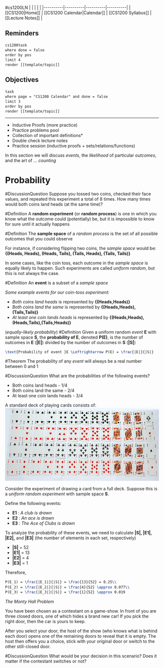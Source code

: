 #cs1200LN
|  |  |  |  |
|----------|----------|----------|----------|
| [[CS1200|Home]] | [[CS1200 Calendar|Calendar]] | [[CS1200 Syllabus]] | [[Lecture Notes]] |


## Reminders

```query
cs1200task
where done = false
order by pos
limit 4
render [[template/topic]]
```

## Objectives

```query
task
where page = "CS1200 Calendar" and done = false
limit 3
order by pos
render [[template/topic]]
```
---

* Inductive Proofs (more practice)
* Practice problems pool
* Collection of important definitions*
* Double check lecture notes
* Practice session (inductive proofs + sets/relations/functions)


In this section we will discuss _events_, the _likelihood_ of particular _outcomes_, and the art of ... _counting_  

# Probability

#DiscussionQuestion Suppose you tossed two coins, checked their face values, and repeated this experiment a total of 8 times. How many times would both coins land heads (at the same time)?

#Definition A **random experiment** (or **random process**) is one in which you know what the outcome could (potentially) be, but it is impossible to know for sure until it actually happens



#Definition The **sample space** of a _random process_ is the set of all possible outcomes that you could observe

For instance, if considering flipping two coins, the _sample space_ would be: 
**{(Heads, Heads), (Heads, Tails), (Tails, Heads), (Tails, Tails)}**

In some cases, like the coin toss, each outcome in the _sample space_
is equally likely to happen. Such experiments are called _uniform random_, but this is not always the case.


#Definition An **event** is a subset of a _sample space_


_Some example events for our coin-toss experiment:_
* _Both coins land heads_ is represented by **{(Heads,Heads)}**
* _Both coins land the same_ is represented by **{(Heads,Heads),(Tails,Tails)}**
* _At least one coin lands heads_ is represented by **{(Heads,Heads),(Heads,Tails),(Tails,Heads)}**

(_equally-likely probability_)
#Definition Given a uniform random _event_ **E** with sample space **S**, the **probability of E**, denoted **P(E)**, is the number of outcomes in **E** (**|E|**) divided by the number of outcomes in **S** (**|S|**)
```latex
\text{Probability of event }E \Leftrightarrow P(E) = \frac{|E|}{|S|}
```

#Theorem The probability of any _event_ will always be a real number between 0 and 1

#DiscussionQuestion What are the probabilities of the following events?
* Both coins land heads - 1/4
* Both coins land the same - 2/4 
* At least one coin lands heads - 3/4


A standard deck of playing cards consists of:
![deck](../img/playingcards.jpg)

Consider the experiment of drawing a card from a full deck. Suppose this is a _uniform random experiment_ with sample space **S**.

Define the following events:
* **E1** : _A club is drawn_
* **E2** : _An ace is drawn_
* **E3** : _The Ace of Clubs is drawn_

To analyze the probability of these events, we need to calculate **|S|, |E1|, |E2|,** and **|E3|** (the number of elements in each set, respectively)

* **|S|** = 52
* **|E1|** = 13
* **|E2|** = 4
* **|E3|** = 1

Therefore,
```latex
P(E_1) = \frac{|E_1|}{|S|} = \frac{13}{52} = 0.25\\
P(E_2) = \frac{|E_2|}{|S|} = \frac{4}{52} \approx 0.077\\
P(E_3) = \frac{|E_3|}{|S|} = \frac{1}{52} \approx 0.019
```


_The Monty Hall Problem_

You have been chosen as a contestant on a game-show. In front of you are three closed doors, one of which hides a brand new car! If you pick the right door, then the car is yours to keep. 

After you select your door, the host of the show (who knows what is behind each door) opens one of the remaining doors to reveal that it is empty. The host then offers you a choice, stick with your original door or switch to the other still-closed door.

#DiscussionQuestion What would be your decision in this scenario? Does it matter if the contestant switches or not?
